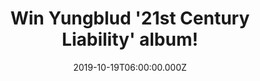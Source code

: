 ---
campaign-uuid: "c-44518d64-e772-4315-afff-3387632e1b70"
type: "Competition"
category: "Music"
date: "2019-10-19T06:00:00.000Z"
end-date: "2019-12-19T23:59:00.000Z"
disable-form: false
is_promoted: true
has_entry_page: true
title: "Win Yungblud '21st Century Liability' album!"
competition-description: "<p>We have managed to get our hands on one copy of '21st\
  \ Century Liability' album from the English singer & songwriter, known as well as\
  \ the gobby, hyperactive, outspoken, fearless & rock star Yungblud to one lucky\
  \ NME AAA member to win. 'Doctor Doctor', 'Medication', 'California' or 'Eulogy'\
  \ are some of his amazing tunes you could find in his debut album.</p>\n<p>Want\
  \ it? Click below for a chance to win.</p>\n"
hero-header: "Win Yungblud '21st Century Liability' album!"
terms-confirmation: "N/A"
banner-img: "https://assets.expresslyapp.com/asset-fb5cca95-361d-4e1b-93c8-e5f2fe7bdf55.jpg"
logo-left-href: "aaa.nme.com"
logo-left-image: "https://assets.expresslyapp.com/asset-fef1ae6b-43ca-4f96-921e-4bf9f43d8a03.jpg"
logo-left-title: "NME AAA"
bg-image-hero: "https://assets.expresslyapp.com/asset-6f2fa7b6-a247-4ca0-bf4d-9c05229754a0.jpg"
bg-image-first: "https://assets.expresslyapp.com/asset-598ff11f-53c4-497f-83f7-c39dbcad6cb4.jpg"
section1-content: "<p>Calling all Yungblud fans! we have great news for you: we are\
  \ giving away a copy of Yungbluds debut album to one lucky NME AAA member to win\
  \ and take it home: '21st Century Liability'. An album full of human emotions and\
  \ the political and societal problems faced in the world today.</p>\n<p>Want to\
  \ hear it first? Think no more and enter the form to win it now!</p>\n<p>Good luck!</p>\n"
entry-title: "Win Yungblud '21st Century Liability' album!"
entry-content: "<p>Enter the draw to win Yungblud '21st Century Liability' album by\
  \ completing the form below before 23:59 on the 19th of December  2019.</p>\n"
has-winner: false
prize-description: "Yungblud '21st Century Liability' album"
special-conditions: "Multiple entries are allowed up to one every day."
country-restrictions:
- "GB"
---